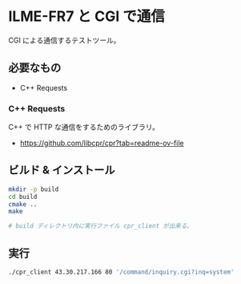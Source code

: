 # ILME-FR7 と CGI で通信
CGI による通信するテストツール。

## 必要なもの
* C++ Requests

### C++ Requests
C++ で HTTP な通信をするためのライブラリ。
* https://github.com/libcpr/cpr?tab=readme-ov-file

## ビルド & インストール
```bash
mkdir -p build
cd build
cmake ..
make

# build ディレクトリ内に実行ファイル cpr_client が出来る。
```

## 実行
```bash
./cpr_client 43.30.217.166 80 '/command/inquiry.cgi?inq=system'
```
